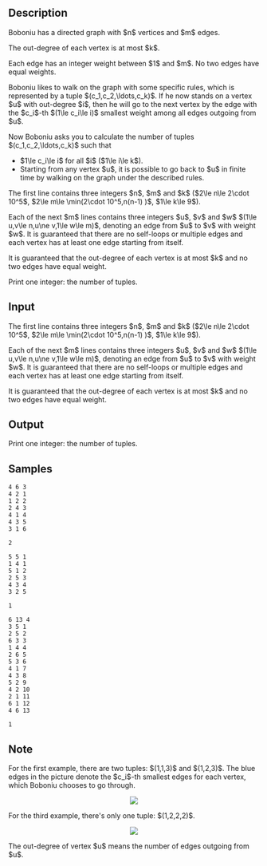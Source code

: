 ## Description

<div><p>Boboniu has a <span class="tex-font-style-bf">directed</span> graph with $n$ vertices and $m$ edges.</p><p>The out-degree of each vertex is at most $k$.</p><p>Each edge has an integer weight between $1$ and $m$. No two edges have equal weights.</p><p>Boboniu likes to walk on the graph with some specific rules, which is represented by a tuple $(c_1,c_2,\ldots,c_k)$. If he now stands on a vertex $u$ with out-degree $i$, then he will go to the next vertex by the edge with the $c_i$-th $(1\le c_i\le i)$ smallest weight among all edges outgoing from $u$.</p><p>Now Boboniu asks you to calculate the number of tuples $(c_1,c_2,\ldots,c_k)$ such that</p><ul> <li> $1\le c_i\le i$ for all $i$ ($1\le i\le k$). </li><li> Starting from any vertex $u$, it is possible to go back to $u$ in finite time by walking on the graph under the described rules. </li></ul></div><div class="input-specification"><p>The first line contains three integers $n$, $m$ and $k$ ($2\le n\le 2\cdot 10^5$, $2\le m\le \min(2\cdot 10^5,n(n-1) )$, $1\le k\le 9$).</p><p>Each of the next $m$ lines contains three integers $u$, $v$ and $w$ $(1\le u,v\le n,u\ne v,1\le w\le m)$, denoting an edge from $u$ to $v$ with weight $w$. It is guaranteed that there are no self-loops or multiple edges and each vertex has at least one edge starting from itself.</p><p>It is guaranteed that the out-degree of each vertex is at most $k$ and no two edges have equal weight.</p></div><div class="output-specification"><p>Print one integer: the number of tuples.</p></div>

## Input

<p>The first line contains three integers $n$, $m$ and $k$ ($2\le n\le 2\cdot 10^5$, $2\le m\le \min(2\cdot 10^5,n(n-1) )$, $1\le k\le 9$).</p><p>Each of the next $m$ lines contains three integers $u$, $v$ and $w$ $(1\le u,v\le n,u\ne v,1\le w\le m)$, denoting an edge from $u$ to $v$ with weight $w$. It is guaranteed that there are no self-loops or multiple edges and each vertex has at least one edge starting from itself.</p><p>It is guaranteed that the out-degree of each vertex is at most $k$ and no two edges have equal weight.</p>

## Output

<p>Print one integer: the number of tuples.</p>

## Samples

```input1
4 6 3
4 2 1
1 2 2
2 4 3
4 1 4
4 3 5
3 1 6
```

```output1
2
```






```input2
5 5 1
1 4 1
5 1 2
2 5 3
4 3 4
3 2 5
```

```output2
1
```






```input3
6 13 4
3 5 1
2 5 2
6 3 3
1 4 4
2 6 5
5 3 6
4 1 7
4 3 8
5 2 9
4 2 10
2 1 11
6 1 12
4 6 13
```

```output3
1
```




## Note

<p>For the first example, there are two tuples: $(1,1,3)$ and $(1,2,3)$. The blue edges in the picture denote the $c_i$-th smallest edges for each vertex, which Boboniu chooses to go through.</p><center> <img class="tex-graphics" src="./31371/file/5PQLGN7N.png" style="max-width: 100.0%;max-height: 100.0%;"> </center><p>For the third example, there's only one tuple: $(1,2,2,2)$.</p><center> <img class="tex-graphics" src="./31371/file/yE9Pz6Ng.png" style="max-width: 100.0%;max-height: 100.0%;"> </center><p>The <span class="tex-font-style-it">out-degree</span> of vertex $u$ means the number of edges outgoing from $u$.</p>
